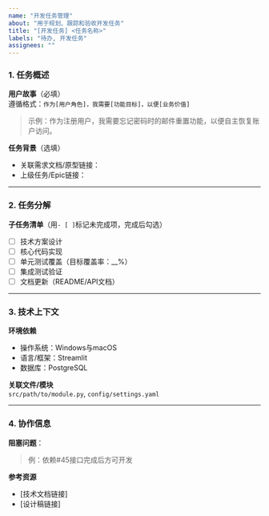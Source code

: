 ```yaml
---
name: "开发任务管理"
about: "用于规划、跟踪和验收开发任务"
title: "[开发任务] <任务名称>"
labels: "待办, 开发任务"
assignees: ""
---
```


### 1. 任务概述
**用户故事**（必填）  
遵循格式：`作为[用户角色]，我需要[功能目标]，以便[业务价值]`  
> 示例：作为注册用户，我需要忘记密码时的邮件重置功能，以便自主恢复账户访问。

**任务背景**（选填）  
- 关联需求文档/原型链接：  
- 上级任务/Epic链接：  

---

### 2. 任务分解
**子任务清单**（用`- [ ]`标记未完成项，完成后勾选）
- [ ] 技术方案设计  
- [ ] 核心代码实现  
- [ ] 单元测试覆盖（目标覆盖率：__%）  
- [ ] 集成测试验证  
- [ ] 文档更新（README/API文档）  

---

### 3. 技术上下文
**环境依赖**
- 操作系统：Windows与macOS
- 语言/框架：Streamlit
- 数据库：PostgreSQL

**关联文件/模块**  
`src/path/to/module.py`, `config/settings.yaml`  

---

### 4. 协作信息
**阻塞问题**：  
> 例：依赖#45接口完成后方可开发

**参考资源**  
- [技术文档链接]  
- [设计稿链接]